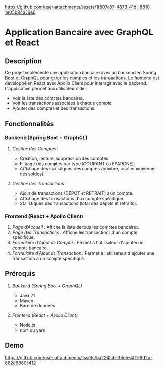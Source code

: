 
https://github.com/user-attachments/assets/1f807d87-4873-41d1-8810-1e05b84a36e0
# Application Bancaire avec GraphQL et React

## Description

Ce projet implémente une application bancaire avec un backend en Spring Boot et GraphQL pour gérer les comptes et les transactions. Le frontend est développé en React avec Apollo Client pour interagir avec le backend. L'application permet aux utilisateurs de :

- Voir la liste des comptes bancaires.
- Voir les transactions associées à chaque compte.
- Ajouter des comptes et des transactions.

## Fonctionnalités

### Backend (Spring Boot + GraphQL)

1. *Gestion des Comptes :*
   - Création, lecture, suppression des comptes.
   - Filtrage des comptes par type (COURANT ou EPARGNE).
   - Affichage des statistiques des comptes (nombre, total et moyenne des soldes).

2. *Gestion des Transactions :*
   - Ajout de transactions (DEPOT et RETRAIT) à un compte.
   - Affichage des transactions d'un compte spécifique.
   - Statistiques des transactions (total des dépôts et retraits).

### Frontend (React + Apollo Client)

1. *Page d'Accueil :* Affiche la liste de tous les comptes bancaires.
2. *Page des Transactions :* Affiche les transactions d'un compte spécifique.
3. *Formulaire d'Ajout de Compte :* Permet à l'utilisateur d'ajouter un compte bancaire.
4. *Formulaire d'Ajout de Transaction :* Permet à l'utilisateur d'ajouter une transaction à un compte spécifique.

## Prérequis

1. *Backend (Spring Boot + GraphQL)*
   - Java 21
   - Maven
   - Base de données 

2. *Frontend (React + Apollo Client)*
   - Node.js 
   - npm ou yarn

## Demo


https://github.com/user-attachments/assets/5a2241cb-33e5-4f11-8d2d-862e68805412


